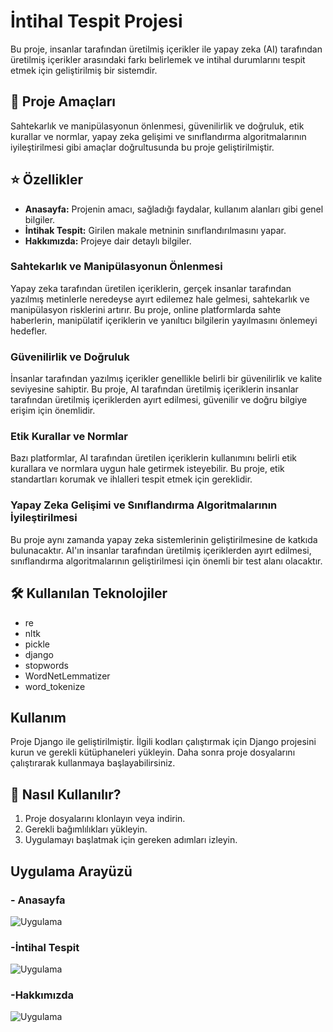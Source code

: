 # İntihal Tespit Projesi

Bu proje, insanlar tarafından üretilmiş içerikler ile yapay zeka (AI) tarafından üretilmiş içerikler arasındaki farkı belirlemek ve intihal durumlarını tespit etmek için geliştirilmiş bir sistemdir.

## 🚀 Proje Amaçları

Sahtekarlık ve manipülasyonun önlenmesi, güvenilirlik ve doğruluk, etik kurallar ve normlar, yapay zeka gelişimi ve sınıflandırma algoritmalarının iyileştirilmesi gibi amaçlar doğrultusunda bu proje geliştirilmiştir.

## ⭐ Özellikler

- **Anasayfa:** Projenin amacı, sağladığı faydalar, kullanım alanları gibi genel bilgiler.
- **İntihak Tespit:** Girilen makale metninin sınıflandırılmasını yapar.
- **Hakkımızda:** Projeye dair detaylı bilgiler.

### Sahtekarlık ve Manipülasyonun Önlenmesi

Yapay zeka tarafından üretilen içeriklerin, gerçek insanlar tarafından yazılmış metinlerle neredeyse ayırt edilemez hale gelmesi, sahtekarlık ve manipülasyon risklerini artırır. Bu proje, online platformlarda sahte haberlerin, manipülatif içeriklerin ve yanıltıcı bilgilerin yayılmasını önlemeyi hedefler.

### Güvenilirlik ve Doğruluk

İnsanlar tarafından yazılmış içerikler genellikle belirli bir güvenilirlik ve kalite seviyesine sahiptir. Bu proje, AI tarafından üretilmiş içeriklerin insanlar tarafından üretilmiş içeriklerden ayırt edilmesi, güvenilir ve doğru bilgiye erişim için önemlidir.

### Etik Kurallar ve Normlar

Bazı platformlar, AI tarafından üretilen içeriklerin kullanımını belirli etik kurallara ve normlara uygun hale getirmek isteyebilir. Bu proje, etik standartları korumak ve ihlalleri tespit etmek için gereklidir.

### Yapay Zeka Gelişimi ve Sınıflandırma Algoritmalarının İyileştirilmesi

Bu proje aynı zamanda yapay zeka sistemlerinin geliştirilmesine de katkıda bulunacaktır. AI'ın insanlar tarafından üretilmiş içeriklerden ayırt edilmesi, sınıflandırma algoritmalarının geliştirilmesi için önemli bir test alanı olacaktır.

## 🛠️ Kullanılan Teknolojiler

- re
- nltk
- pickle
- django
- stopwords
- WordNetLemmatizer
- word_tokenize

## Kullanım

Proje Django ile geliştirilmiştir. İlgili kodları çalıştırmak için Django projesini kurun ve gerekli kütüphaneleri yükleyin. Daha sonra proje dosyalarını çalıştırarak kullanmaya başlayabilirsiniz.


## 📂 Nasıl Kullanılır?

1. Proje dosyalarını klonlayın veya indirin.
2. Gerekli bağımlılıkları yükleyin.
3. Uygulamayı başlatmak için gereken adımları izleyin.

## Uygulama Arayüzü
### - Anasayfa
![Uygulama](İmages/1.png)
### -İntihal Tespit
![Uygulama](İmages/2.png)
### -Hakkımızda
![Uygulama](İmages/3.png)
